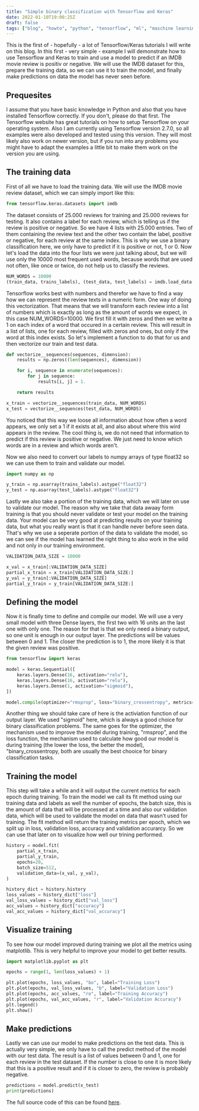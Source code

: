 ```yaml
---
title: "Simple binary classification with Tensorflow and Keras"
date: 2022-01-10T19:00:25Z
draft: false
tags: ["blog", "howto", "python", "tensorflow", "ml", "maschine learning", "keras"]
---
```

This is the first of - hopefully - a lot of Tensorflow/Keras tutorials I will write on this blog. In this first - very simple - example I will demonstrate how to use Tensorflow and Keras to train and use a model to predict if an IMDB movie review is positiv or negative. We will use the IMDB dataset for this, prepare the training data, so we can use it to train the model, and finally make predictions on data the model has never seen before. 

## Prequesites
I assume that you have basic knowledge in Python and also that you have installed Tensorflow correctly. If you don't, please do that first. The Tensorflow website has great tutorials on how to setup Tensorflow on your operating system. Also I am currently using Tensorflow version 2.7.0, so all examples were also developed and tested using this version. They will most likely also work on newer version, but if you run into any problems you might have to adapt the examples a little bit to make them work on the version you are using. 

## The training data
First of all we have to load the training data. We will use the IMDB movie review dataset, which we can simply import like this:
```python
from tensorflow.keras.datasets import imdb
```

The dataset consists of 25.000 reviews for training and 25.000 reviews for testing. It also contains a label for each review, which is telling us if the review is positive or negative. So we have 4 lists with 25.000 entries. Two of them containing the review text and the other two contain the label, positive or negative, for each review at the same index. This is why we use a binary classification here, we only have to predict if it is positive or not, 1 or 0. Now let's load the data into the four lists we were just talking about, but we will use only the 10000 most frequent used words, because words that are used not often, like once or twice, do not help us to classify the reviews. 
```python
NUM_WORDS = 10000
(train_data, trains_labels), (test_data, test_labels) = imdb.load_data(num_words=NUM_WORDS)
```

Tensorflow works best with numbers and therefor we have to find a way how we can represent the review texts in a numeric form. One way of doing this vectorization. That means that we will transform each review into a list of numbers which is exactly as long as the amount of words we expect, in this case NUM_WORDS=10000. We first fill it with zeros and then we write a 1 on each index of a word that occured in a certain review.
This will result in a list of lists, one for each review, filled with zeros and ones, but only if the word at this index exists. So let's implement a function to do that for us and then vectorize our train and test data.
```python
def vectorize__sequences(sequences, dimension):
    results = np.zeros((len(sequences), dimension))

    for i, sequence in enumerate(sequences):
        for j in sequence:
            results[i, j] = 1.

    return results

x_train = vectorize__sequences(train_data, NUM_WORDS)
x_test = vectorize__sequences(test_data, NUM_WORDS)
```
You noticed that this way we loose all information about how often a word appears, we only set a 1 if it exists at all, and also about where this wird appears in the review. The cool thing is, we do not need that information to predict if this review is positive or negative. We just need to know which words are in a review and which words aren't.


Now we also need to convert our labels to numpy arrays of type float32 so we can use them to train and validate our model.
```python
import numpy as np

y_train = np.asarray(trains_labels).astype("float32")
y_test = np.asarray(test_labels).astype("float32")
```

Lastly we also take a portion of the training data, which we will later on use to validate our model. The reason why we take that data awaay form training is that you should never validate or test your model on the training data. Your model can be very good at predicting results on your training data, but what you really want is that it can handle never before seen data. That's why we use a seperate portion of the data to validate the model, so  we can see if the model has learned the right thing to also work in the wild and not only in our training environment.
```python
VALIDATION_DATA_SIZE = 10000

x_val = x_train[:VALIDATION_DATA_SIZE]
partial_x_train = x_train[VALIDATION_DATA_SIZE:]
y_val = y_train[:VALIDATION_DATA_SIZE]
partial_y_train = y_train[VALIDATION_DATA_SIZE:]
```

## Defining the model
Now it is finally time to define and compile our model. We will use a very small model with three Dense layers, the first two with 16 units an the last one with only one. The reason for that is that we only need a binary output, so one unit is enough in our output layer. The predictions will be values between 0 and 1. The closer the prediction is to 1, the more likely it is that the given review was positive.
```python
from tensorflow import keras

model = keras.Sequential([
    keras.layers.Dense(16, activation="relu"),
    keras.layers.Dense(16, activation="relu"),
    keras.layers.Dense(1, activation="sigmoid"),
])

model.compile(optimizer="rmsprop", loss="binary_crossentropy", metrics=["accuracy"])
```

Another thing we should take care of here is the activiation function of our output layer. We used "sigmoid" here, which is always a good choice for binary classification problems. The same goes for the optimizer, the mechanism used to improve the model during training, "rmsprop", and the loss function, the mechanism used to calculate how good our model is during training (the lower the loss, the better the model),  "binary_crossentropy, both are usually the best chooice for binary classification tasks.

## Training the model
This step will take a while and it will output the current metrics for each epoch during training. To train the model we call its fit method using our training data and labels as well the number of epochs, the batch size, this is the amount of data that will be processed at a time and also our validation data, which will be used to validate the model on data that wasn't used for training. The fit method will return the training metrics per epoch, which we split up in loss, validation loss, accuracy and validation accurarcy. So we can use that later on to visualize how well our trining performed.
```python
history = model.fit(
    partial_x_train,
    partial_y_train,
    epochs=20,
    batch_size=512,
    validation_data=(x_val, y_val),
)

history_dict = history.history
loss_values = history_dict["loss"]
val_loss_values = history_dict["val_loss"]
acc_values = history_dict["accuracy"]
val_acc_values = history_dict["val_accuracy"]
```

## Visualize training
To see how our model improved during training we plot all the metrics using matplotlib. This is very helpful to improve your model to get better results.
```python
import matplotlib.pyplot as plt

epochs = range(1, len(loss_values) + 1)

plt.plot(epochs, loss_values, "bo", label="Training Loss")
plt.plot(epochs, val_loss_values, "b", label="Validation Loss")
plt.plot(epochs, acc_values, "ro", label="Training Accuracy")
plt.plot(epochs, val_acc_values, "r", label="Validation Accuracy")
plt.legend()
plt.show()
```

## Make predictions
Lastly we can use our model to make predictions on the test data. This is actually very simple, we only have to call the predict method of the model with our test data. The result is a list of values between 0 and 1, one for each review in the test dataset. If the number is close to one it is more likely that this is a positive result and if it is closer to zero, the review is probably negative.
```python
predictions = model.predict(x_test)
print(predictions)
```

The full source code of this can be found [here](https://github.com/salendron/tensorflow_examples/blob/main/001_imdb_binary_classification/main.py).



